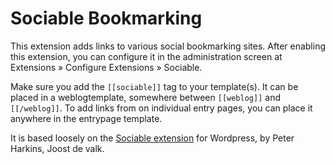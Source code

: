 
Sociable Bookmarking
====================

This extension adds links to various social bookmarking sites. After enabling
this extension, you can configure it in the administration screen at Extensions
&raquo;  Configure Extensions &raquo; Sociable.

Make sure you add the `[[sociable]]` tag to your template(s). It can be placed
in a weblogtemplate, somewhere between `[[weblog]]` and `[[/weblog]]`. To add
links from on individual entry pages, you can place it anywhere in the
entrypage template.

It is based loosely on the [Sociable extension][1] for Wordpress, by
Peter Harkins, Joost de valk.


[1]: http://www.joostdevalk.nl/wordpress/sociable/
